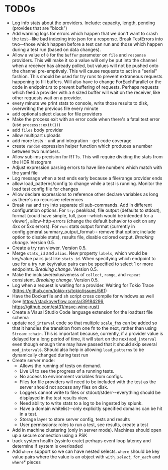 # TODOs
- Log info stats about the providers. Include: capacity, length, pending (provides that are "block")
- Add warning logs for errors which happen that we don't want to crash the test--like bad indexing into json for a response. Break TestErrors into two--those which happen before a test can run and those which happen during a test run (based on data changes).
- Allow a value of `0` for the `buffer` parameter on `file` and `response` providers. This will make it so a value will only be put into the channel when a receiver has already polled, but values will not be pushed onto the channel pre-emptively. This will cause requests to act in a "serial" fashion. This should be used for try runs to prevent extraneous requests happening to fill buffers. Will also have to change ForEachParallel or the code in endpoint.rs to prevent buffering of requests. Perhaps requests which feed a provider with a `0` sized buffer will wait on the receiver, like other requests wait on a provider.
- every minute we print stats to console, write those results to disk, overwriting the previous file every minute
- add optional select clause for file providers
- Make the process exit with an error code when there's a fatal test error (use `process::exit(1)`)
- add `files` body provider
- allow multipart uploads
- add more tests - unit and integration - get code coverage
- create `random` expression helper function which produces a number between two numbers.
- Allow sub-ms precision for RTTs. This will require dividing the stats from the HDR histogram
- Adjust expression parsing errors to have line numbers which match with the yaml file
- Log message when a test ends early because a file/range provider ends
- allow load_patterns/config to change while a test is running. Monitor the load test config file for changes
- Allow declare expressions to reference other declare variables as long as there's no recursive references
- Break `run` and `try` into separate cli sub-commands. Add in different configuration options. For `try`: peakload, file output (defaults to stdout), format (could have simple, full, json--which would be intended for a viewer), allow-http-errors (change the default behavior to exit on any 4xx or 5xx errors). For `run`: stats output format (currently in config.general.summary_output_format-- remove that option; include option to disable stats), results file, disable colored output. *Breaking change*. Version 0.5.
- Create a try run viewer. Version 0.5.
- Merge `stats_id` and `alias`. New property `labels`, which would be key/value pairs just like `stats_id`. When specifying which endpoint to use for a try run key/value pairs can be specified to select 1 or more endpoints. *Breaking change*. Version 0.5.
- Make the inclusive/exlusiveness of `collect`, `range`, and `repeat` consistent. *Breaking change*. Version 0.5.
- Log when a request is waiting for a provider. Waiting for Tokio Trace (https://github.com/tokio-rs/tokio/issues/561)
- Have the Dockerfile and sh script cross compile for windows as well (see https://stackoverflow.com/a/39184296, https://github.com/est31/msvc-wine-rust)
- Create a Visual Studio Code language extension for the loadtest file schema
- update `mod_interval` code so that multiple `scale_fn`s can be added so that it handles the transition from one fn to the next, rather than using `Stream::chain`. This is important because, currently, if a provider value is delayed for a long period of time, it will start on the next `mod_interval` even though enough time may have passed that it should skip several `mod_interval`s. Should also help in allowing `load_patterns` to be dynamically changed during test run
- Create server mode:
  - Allows the running of tests on demand.
  - Live UI to see the progress of a running tests.
  - No access to environment variables from configs.
  - Files for file providers will need to be included with the test as the server should not access any files on disk.
  - Loggers cannot write to files or stdout/stderr--everything should be displayed in the test results view.
  - Need ability to write stats to a log to be ingested by splunk.
  - Have a domain whitelist--only explicitly specified domains can be hit in a test.
  - Storage layer to store server config, tests and results
  - User permissions: roles to run a test, see results, create a test
- Add in machine clustering (only in server mode). Machines should open up a secure connection using a PSK
- track system health (sysinfo crate) perhaps event loop latency and determine if system is overloaded
- Add `where` support so we can have nested selects. `where` should be key value pairs where the value is an object with `with`*, `select`, `for_each`* and `where`* pieces